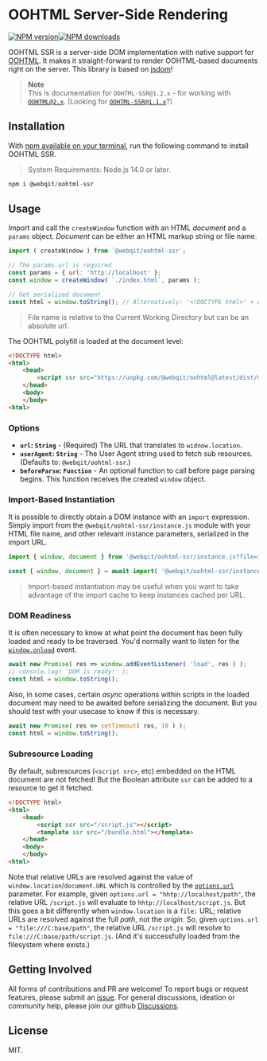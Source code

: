 # OOHTML Server-Side Rendering

<!-- BADGES/ -->

<span class="badge-npmversion"><a href="https://npmjs.org/package/@webqit/oohtml-ssr" title="View this project on NPM"><img src="https://img.shields.io/npm/v/@webqit/oohtml-ssr.svg" alt="NPM version" /></a></span><span class="badge-npmdownloads"><a href="https://npmjs.org/package/@webqit/oohtml-ssr" title="View this project on NPM"><img src="https://img.shields.io/npm/dm/@webqit/oohtml-ssr.svg" alt="NPM downloads" /></a></span>

<!-- /BADGES -->

OOHTML SSR is a server-side DOM implementation with native support for [OOHTML](https://github.com/webqit/oohtml). It makes it straight-forward to render OOHTML-based documents right on the server. This library is based on [jsdom](https://github.com/jsdom/jsdom)!

> **Note**
> <br>This is documentation for `OOHTML-SSR@1.2.x` - for working with [`OOHTML@2.x`](https://github.com/webqit/oohtml/tree/next). (Looking for [`OOHTML-SSR@1.1.x`](https://github.com/webqit/oohtml-ssr/tree/v1.1.5)?)

## Installation

With [npm available on your terminal](https://docs.npmjs.com/downloading-and-installing-node-js-and-npm), run the following command to install OOHTML SSR.

> System Requirements: Node.js 14.0 or later.

```js
npm i @webqit/oohtml-ssr
```

## Usage

Import and call the `createWindow` function with an HTML *document* and a `params` object. *Document* can be either an HTML markup string or file name.

```js
import ( createWindow ) from `@webqit/oohtml-ssr`;

// The params.url is required
const params = { url: 'http://localhost' };
const window = createWindow( `./index.html`, params );

// Get serialized document
const html = window.toString(); // Alternatively: '<!DOCTYPE html>' + window.document.documentElement.outerHTML
```

> File name is relative to the Current Working Directory but can be an absolute url.

The OOHTML polyfill is loaded at the document level:

```html
<!DOCTYPE html>
<html>
    <head>
        <script ssr src="https://unpkg.com/@webqit/oohtml@latest/dist/main.js"></script>
    </head>
    <body>
    </body>
<html>
```

### Options

+ **`url`: `String`** - (Required) The URL that translates to `widnow.location`.
+ **`userAgent`: `String`** - The User Agent string used to fetch sub resources. (Defaults to: `@webqit/oohtml-ssr`.)
+ **`beforeParse`: `Function`** - An optional function to call before page parsing begins. This function receives the created `window` object.

### Import-Based Instantiation

It is possible to directly obtain a DOM instance with an `import` expression. Simply import from the `@webqit/oohtml-ssr/instance.js` module with your HTML file name, and other relevant instance parameters, serialized in the import URL.

```js
import { window, document } from '@webqit/oohtml-ssr/instance.js?file=index.html&url=http://localhost';
```

```js
const { window, document } = await import( '@webqit/oohtml-ssr/instance.js?file=index.html&url=http://localhost' );
```

> Import-based instantiation may be useful when you want to take advantage of the import cache to keep instances cached per URL.

### DOM Readiness

It is often necessary to know at what point the document has been fully loaded and ready to be traversed. You'd normally want to listen for the [`window.onload`](https://developer.mozilla.org/en-US/docs/Web/API/Window/load_event) event.

```js
await new Promise( res => window.addEventListener( 'load', res ) );
// console.log( 'DOM is ready!' );
const html = window.toString();
```

Also, in some cases, certain *async* operations within scripts in the loaded document may need to be awaited before serializing the document. But you should test with your usecase to know if this is necessary.

```js
await new Promise( res => setTimeout( res, 10 ) );
const html = window.toString();
```

### Subresource Loading

By default, subresources (`<script src>`, etc) embedded on the HTML document are not fetched! But the Boolean attribute `ssr` can be added to a resource to get it fetched.

```html
<!DOCTYPE html>
<html>
    <head>
        <script ssr src="/script.js"></script>
        <template ssr src="/bundle.html"></template>
    </head>
    <body>
    </body>
<html>
```

Note that relative URLs are resolved against the value of `window.location`/`document.URL` which is controlled by the [`options.url`](#options) parameter. For example, given `options.url = "hhtp://localhost/path"`, the relative URL `/script.js` will evaluate to `hhtp://localhost/script.js`. But this goes a bit differently when `window.location` is a `file:` URL; relative URLs are resolved against the full *path*, not the *origin*. So, given `options.url = "file:///C:base/path"`, the relative URL `/script.js` will resolve to `file:///C:base/path/script.js`. (And it's successfully loaded from the filesystem where exists.)

## Getting Involved

All forms of contributions and PR are welcome! To report bugs or request features, please submit an [issue](https://github.com/webqit/oohtml-ssr/issues). For general discussions, ideation or community help, please join our github [Discussions](https://github.com/webqit/oohtml-ssr/discussions).

## License

MIT.
